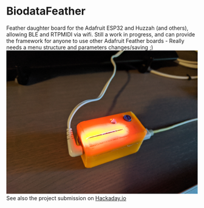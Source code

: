 # BiodataFeather
Feather daughter board for the Adafruit ESP32 and Huzzah (and others), allowing BLE and RTPMIDI via wifi.
Still a work in progress, and can provide the framework for anyone to use other Adafruit Feather boards
     - Really needs a menu structure and parameters changes/saving ;)
![Biodata BLE and Wifi MIDI](/BiodataFeather.jpg)
See also the project submission on [Hackaday.io](https://hackaday.io/project/168811-biodata-sonification-feather)
